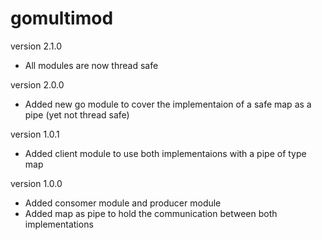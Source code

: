 # gomultimod

version 2.1.0 
- All modules are now thread safe

version 2.0.0 
- Added new go module to cover the implementaion of a safe map as a pipe (yet not thread safe)  

version 1.0.1
- Added client module to use both implementaions with a pipe of type map

version 1.0.0
- Added consomer module and producer module
- Added map as pipe to hold the communication between both implementations